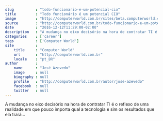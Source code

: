 ```yaml
---
slug          : "todo-funcionario-e-um-potencial-cio"
title         : "Todo funcionário é um potencial CIO"
image         : "http://computerworld.com.br/sites/beta.computerworld.com.br/files/news_articles/cio.jpg"
source        : "http://computerworld.com.br/todo-funcionario-e-um-potencial-cio"
date          : "2016-12-12T11:29:00-02:00"
description   : "A mudança no eixo decisório na hora de contratar TI é o reflexo de uma realidade em que pouco importa qual a tecnologia e sim os resultados que ela trará..."
categories    : ['career']
tags          : ['Computer World']
site          :
    title     : "Computer World"
    url       : "http://computerworld.com.br"
    locale    : "pt_BR"
author        :
    name      : "José Azevedo"
    image     : null
    biography : null
    profile   : "http://computerworld.com.br/autor/jose-azevedo"
    facebook  : null
    twitter   : null
---
```


A mudança no eixo decisório na hora de contratar TI é o reflexo de uma realidade em que pouco importa qual a tecnologia e sim os resultados que ela trará...
